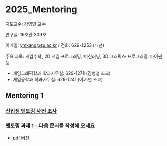 # 2025_Mentoring

지도교수: 강영민 교수

연구실: 16호관 309호

이메일: ymkang@tu.ac.kr / 전화: 629-1253 (내선)

주요 과목: 게임수학, 2D 게임 프로그래밍, 머신러닝, 3D 그래픽스 프로그래밍, 파이썬 등

* 게임그래픽학과 학과사무실: 629-1271 (김형철 조교)
* 게임공학과 학과사무실: 629-1241 (이서연 조교)

  
## Mentoring 1

### [신입생 멘토링 사전 조사](https://forms.office.com/r/ZQeA7eqxg6)

### [멘토링 과제 1 - 다음 문서를 작성해 오세요](https://github.com/dknife/2025_Mentoring/raw/main/Resource/2025_1_1_%EB%A9%98%ED%86%A0%EB%A7%81%20%EA%B3%BC%EC%A0%9C.hwpx)
* [pdf 버전](https://github.com/dknife/2025_Mentoring/raw/main/Resource/2025_1_1_%EB%A9%98%ED%86%A0%EB%A7%81%20%EA%B3%BC%EC%A0%9C.pdf)
